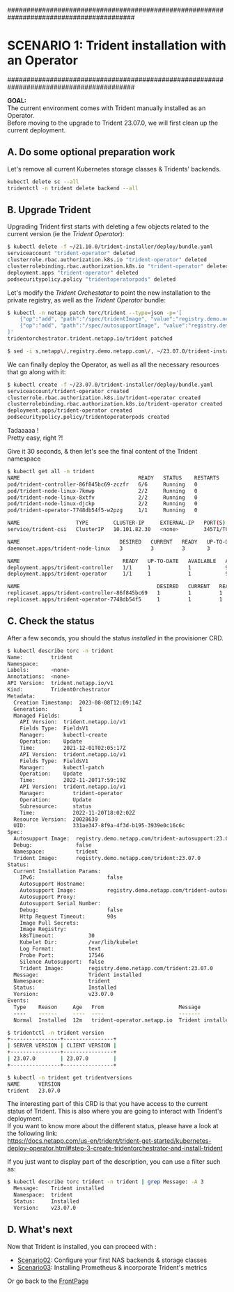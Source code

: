 #########################################################################################
# SCENARIO 1: Trident installation with an Operator
#########################################################################################

**GOAL:**  
The current environment comes with Trident manually installed as an Operator.  
Before moving to the upgrade to Trident 23.07.0, we will first clean up the current deployment.  

## A. Do some optional preparation work

Let's remove all current Kubernetes storage classes & Tridents' backends.

```bash
kubectl delete sc --all
tridentctl -n trident delete backend --all
```

## B. Upgrade Trident

Upgrading Trident first starts with deleting a few objects related to the current version (ie the _Trident Operator_):

```bash
$ kubectl delete -f ~/21.10.0/trident-installer/deploy/bundle.yaml
serviceaccount "trident-operator" deleted
clusterrole.rbac.authorization.k8s.io "trident-operator" deleted
clusterrolebinding.rbac.authorization.k8s.io "trident-operator" deleted
deployment.apps "trident-operator" deleted
podsecuritypolicy.policy "tridentoperatorpods" deleted
```

Let's modify the _Trident Orchestator_ to point the new installation to the private registry, as well as the _Trident Operator_ bundle:

```bash
$ kubectl -n netapp patch torc/trident --type=json -p='[ 
    {"op":"add", "path":"/spec/tridentImage", "value":"registry.demo.netapp.com/trident:23.07.0"}, 
    {"op":"add", "path":"/spec/autosupportImage", "value":"registry.demo.netapp.com/trident-autosupport:23.07.0"}
]'
tridentorchestrator.trident.netapp.io/trident patched

$ sed -i s,netapp\/,registry.demo.netapp.com\/, ~/23.07.0/trident-installer/deploy/bundle.yaml
```

We can finally deploy the Operator, as well as all the necessary resources that go along with it:

```bash
$ kubectl create -f ~/23.07.0/trident-installer/deploy/bundle.yaml
serviceaccount/trident-operator created
clusterrole.rbac.authorization.k8s.io/trident-operator created
clusterrolebinding.rbac.authorization.k8s.io/trident-operator created
deployment.apps/trident-operator created
podsecuritypolicy.policy/tridentoperatorpods created
```

Tadaaaaa !  
Pretty easy, right ?!  

Give it 30 seconds, & then let's see the final content of the Trident namespace

```bash
$ kubectl get all -n trident
NAME                                      READY   STATUS    RESTARTS   AGE
pod/trident-controller-86f845bc69-zczfr   6/6     Running   0          9m29s
pod/trident-node-linux-7kmwp              2/2     Running   0          9m29s
pod/trident-node-linux-8xtfv              2/2     Running   0          9m29s
pod/trident-node-linux-djckp              2/2     Running   0          9m29s
pod/trident-operator-7748db54f5-w2pzg     1/1     Running   0          9m54s

NAME                  TYPE        CLUSTER-IP     EXTERNAL-IP   PORT(S)              AGE
service/trident-csi   ClusterIP   10.101.82.30   <none>        34571/TCP,9220/TCP   9m29s

NAME                                DESIRED   CURRENT   READY   UP-TO-DATE   AVAILABLE   NODE SELECTOR   AGE
daemonset.apps/trident-node-linux   3         3         3       3            3           <none>          9m29s

NAME                                 READY   UP-TO-DATE   AVAILABLE   AGE
deployment.apps/trident-controller   1/1     1            1           9m29s
deployment.apps/trident-operator     1/1     1            1           9m54s

NAME                                            DESIRED   CURRENT   READY   AGE
replicaset.apps/trident-controller-86f845bc69   1         1         1       9m29s
replicaset.apps/trident-operator-7748db54f5     1         1         1       9m54s
```

## C. Check the status

After a few seconds, you should the status _installed_ in the provisioner CRD.

```bash
$ kubectl describe torc -n trident
Name:         trident
Namespace:
Labels:       <none>
Annotations:  <none>
API Version:  trident.netapp.io/v1
Kind:         TridentOrchestrator
Metadata:
  Creation Timestamp:  2023-08-08T12:09:14Z
  Generation:          1
  Managed Fields:
    API Version:  trident.netapp.io/v1
    Fields Type:  FieldsV1
    Manager:      kubectl-create
    Operation:    Update
    Time:         2021-12-01T02:05:17Z
    API Version:  trident.netapp.io/v1
    Fields Type:  FieldsV1
    Manager:      kubectl-patch
    Operation:    Update
    Time:         2022-11-20T17:59:19Z
    API Version:  trident.netapp.io/v1
    Manager:         trident-operator
    Operation:       Update
    Subresource:     status
    Time:            2022-11-20T18:02:02Z
  Resource Version:  20028639
  UID:               331ae347-8f9a-4f3d-b195-3939e0c16c6c
Spec:
  Autosupport Image:  registry.demo.netapp.com/trident-autosupport:23.07.0
  Debug:              false
  Namespace:          trident
  Trident Image:      registry.demo.netapp.com/trident:23.07.0
Status:
  Current Installation Params:
    IPv6:                       false
    Autosupport Hostname:
    Autosupport Image:          registry.demo.netapp.com/trident-autosupport:23.07.0
    Autosupport Proxy:
    Autosupport Serial Number:
    Debug:                      false
    Http Request Timeout:       90s
    Image Pull Secrets:
    Image Registry:
    k8sTimeout:           30
    Kubelet Dir:          /var/lib/kubelet
    Log Format:           text
    Probe Port:           17546
    Silence Autosupport:  false
    Trident Image:        registry.demo.netapp.com/trident:23.07.0
  Message:                Trident installed
  Namespace:              trident
  Status:                 Installed
  Version:                v23.07.0
Events:
  Type    Reason     Age   From                        Message
  ----    ------     ----  ----                        -------
  Normal  Installed  12m   trident-operator.netapp.io  Trident installed

$ tridentctl -n trident version
+----------------+----------------+
| SERVER VERSION | CLIENT VERSION |
+----------------+----------------+
| 23.07.0        | 23.07.0        |
+----------------+----------------+

$ kubectl -n trident get tridentversions
NAME      VERSION
trident   23.07.0
```

The interesting part of this CRD is that you have access to the current status of Trident.
This is also where you are going to interact with Trident's deployment.  
If you want to know more about the different status, please have a look at the following link:  
https://docs.netapp.com/us-en/trident/trident-get-started/kubernetes-deploy-operator.html#step-3-create-tridentorchestrator-and-install-trident
  
If you just want to display part of the description, you can use a filter such as:

```bash
$ kubectl describe torc trident -n trident | grep Message: -A 3
  Message:    Trident installed
  Namespace:  trident
  Status:     Installed
  Version:    v23.07.0
```

## D. What's next

Now that Trident is installed, you can proceed with :  

- [Scenario02](../../Scenario02):  Configure your first NAS backends & storage classes  
- [Scenario03](../../Scenario03):  Installing Prometheus & incorporate Trident's metrics  

Or go back to the [FrontPage](https://github.com/YvosOnTheHub/LabNetApp)